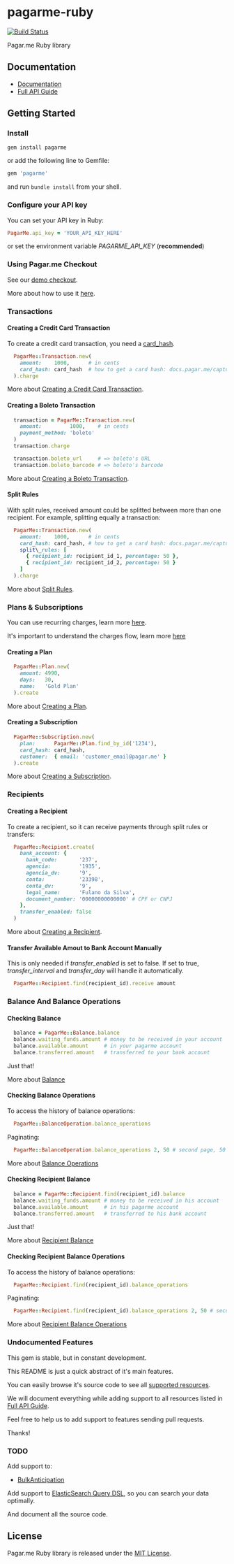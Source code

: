 # pagarme-ruby
[![Build Status](https://travis-ci.org/pagarme/pagarme-ruby.png)](https://travis-ci.org/pagarme/pagarme-ruby)

Pagar.me Ruby library

## Documentation

* [Documentation](https://pagar.me/docs)
* [Full API Guide](https://docs.pagar.me/api)

## Getting Started

### Install

```shell
gem install pagarme
```
or add the following line to Gemfile:

```ruby
gem 'pagarme'
```
and run `bundle install` from your shell.

### Configure your API key

You can set your API key in Ruby:

```ruby
PagarMe.api_key = 'YOUR_API_KEY_HERE'
```

or set the environment variable _PAGARME\_API\_KEY_ (**recommended**)

### Using Pagar.me Checkout

See our [demo checkout](https://pagar.me/checkout).

More about how to use it [here](https://docs.pagar.me/checkout).

### Transactions

#### Creating a Credit Card Transaction

To create a credit card transaction, you need a [card\_hash](https://docs.pagar.me/capturing-card-data).

```ruby
  PagarMe::Transaction.new(
    amount:    1000,      # in cents
    card_hash: card_hash  # how to get a card hash: docs.pagar.me/capturing-card-data
  ).charge
```

More about [Creating a Credit Card Transaction](https://docs.pagar.me/transactions/#realizando-uma-transacao-de-cartao-de-credito).

#### Creating a Boleto Transaction

```ruby
  transaction = PagarMe::Transaction.new(
    amount:         1000,    # in cents
    payment_method: 'boleto'
  )
  transaction.charge

  transaction.boleto_url     # => boleto's URL
  transaction.boleto_barcode # => boleto's barcode
```

More about [Creating a Boleto Transaction](https://docs.pagar.me/transactions/#realizando-uma-transacao-de-boleto-bancario).

#### Split Rules

With split rules, received amount could be splitted between more than one recipient.
For example, splitting equally a transaction:

```ruby
  PagarMe::Transaction.new(
    amount:    1000,      # in cents
    card_hash: card_hash, # how to get a card hash: docs.pagar.me/capturing-card-data
    split\_rules: [
      { recipient_id: recipient_id_1, percentage: 50 },
      { recipient_id: recipient_id_2, percentage: 50 }
    ]
  ).charge
```

More about [Split Rules](https://docs.pagar.me/api/#regras-do-split).

### Plans & Subscriptions

You can use recurring charges, learn more [here](https://docs.pagar.me/plans-subscriptions).

It's important to understand the charges flow, learn more [here](https://docs.pagar.me/plans-subscriptions/#fluxo-de-cobranca)

#### Creating a Plan

```ruby
  PagarMe::Plan.new(
    amount: 4990,
    days:   30,
    name:   'Gold Plan'
  ).create
```

More about [Creating a Plan](https://docs.pagar.me/plans-subscriptions/#criando-um-plano).

#### Creating a Subscription

```ruby
  PagarMe::Subscription.new(
    plan:      PagarMe::Plan.find_by_id('1234'),
    card_hash: card_hash,
    customer:  { email: 'customer_email@pagar.me' }
  ).create
```

More about [Creating a Subscription](https://docs.pagar.me/plans-subscriptions/#criando-uma-assinatura).

### Recipients

#### Creating a Recipient

To create a recipient, so it can receive payments through split rules or transfers:

```ruby
  PagarMe::Recipient.create(
    bank_account: {
      bank_code:       '237',
      agencia:         '1935',
      agencia_dv:      '9',
      conta:           '23398',
      conta_dv:        '9',
      legal_name:      'Fulano da Silva',
      document_number: '00000000000000' # CPF or CNPJ
    },
    transfer_enabled: false
  )
```

More about [Creating a Recipient](https://docs.pagar.me/api/#recebedores).

#### Transfer Available Amout to Bank Account Manually

This is only needed if _transfer\_enabled_ is set to false. If set to true,
_transfer\_interval_ and _transfer\_day_ will handle it automatically.

```ruby
  PagarMe::Recipient.find(recipient_id).receive amount
```

### Balance And Balance Operations

#### Checking Balance

```ruby
  balance = PagarMe::Balance.balance
  balance.waiting_funds.amount # money to be received in your account
  balance.available.amount     # in your pagarme account
  balance.transferred.amount   # transferred to your bank account
```

Just that!

More about [Balance](https://docs.pagar.me/api/#saldo)

#### Checking Balance Operations

To access the history of balance operations:

```ruby
  PagarMe::BalanceOperation.balance_operations
```

Paginating:

```ruby
  PagarMe::BalanceOperation.balance_operations 2, 50 # second page, 50 per page
```

More about [Balance Operations](https://docs.pagar.me/api/#operacoes-de-saldo)

#### Checking Recipient Balance

```ruby
  balance = PagarMe::Recipient.find(recipient_id).balance
  balance.waiting_funds.amount # money to be received in his account
  balance.available.amount     # in his pagarme account
  balance.transferred.amount   # transferred to his bank account
```

Just that!

More about [Recipient Balance](https://docs.pagar.me/api/#saldo-de-um-recebedor)

#### Checking Recipient Balance Operations

To access the history of balance operations:

```ruby
  PagarMe::Recipient.find(recipient_id).balance_operations
```

Paginating:

```ruby
  PagarMe::Recipient.find(recipient_id).balance_operations 2, 50 # second page, 50 per page
```

More about [Recipient Balance Operations](https://docs.pagar.me/api/#operacoes-de-saldo-de-um-recebedor)

### Undocumented Features

This gem is stable, but in constant development.

This README is just a quick abstract of it's main features.

You can easily browse it's source code to see all [supported resources](https://github.com/pagarme/pagarme-ruby/tree/master/lib/pagarme/resources).

We will document everything while adding support to all resources listed in
[Full API Guide](https://docs.pagar.me/api).

Feel free to help us to add support to features sending pull requests.

Thanks!

### TODO

Add support to:

* [BulkAnticipation](https://docs.pagar.me/api/#antecipacoes)

Add support to [ElasticSearch Query DSL](https://docs.pagar.me/api/#buscas-avancadas),
so you can search your data optimally.

And document all the source code.

## License

Pagar.me Ruby library is released under the [MIT License](http://www.opensource.org/licenses/MIT).

